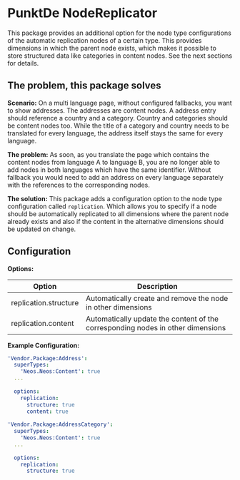 # PunktDe NodeReplicator

This package provides an additional option for the node type configurations of the automatic replication nodes of a certain type. This provides dimensions in which the parent node exists, which makes it possible to store structured data like categories in content nodes. See the next sections for details.

## The problem, this package solves

**Scenario:** On a multi language page, without configured fallbacks, you want to show addresses. The addresses are content nodes. A address entry should reference a country and a category. Country and categories should be content nodes too. While the title of a category and country needs to be translated for every language, the address itself stays the same for every language.

**The problem:** As soon, as you translate the page which contains the content nodes from language A to language B, you are no longer able to add nodes in both languages which have the same identifier. Without fallback you would need to add an address on every language separately with the references to the corresponding nodes.

**The solution:** This package adds a configuration option to the node type configuration called `replication`. Which allows you to specify if a node should be automatically replicated to all dimensions where the parent node already exists and also if the content in the alternative dimensions should be updated on change. 

## Configuration

**Options:**

| Option                | Description                                                                     |
|-----------------------|---------------------------------------------------------------------------------|
| replication.structure | Automatically create and remove the node in other dimensions                    |
| replication.content   | Automatically update the content of the corresponding nodes in other dimensions |

**Example Configuration:**

```yaml
'Vendor.Package:Address':
  superTypes:
    'Neos.Neos:Content': true
  ...
  
  options:
    replication:
      structure: true
      content: true
    
'Vendor.Package:AddressCategory':
  superTypes:
    'Neos.Neos:Content': true
  ...
  
  options:  
    replication:
      structure: true
    
```
